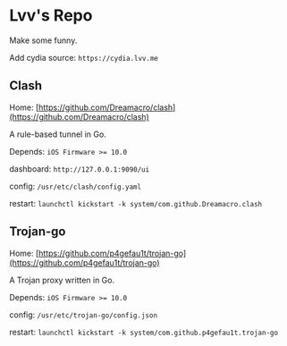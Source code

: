 # Lvv's Repo

Make some funny.

Add cydia source: `https://cydia.lvv.me`

## Clash

Home: [https://github.com/Dreamacro/clash](https://github.com/Dreamacro/clash)

A rule-based tunnel in Go.

Depends: `iOS Firmware >= 10.0`

dashboard: `http://127.0.0.1:9090/ui`

config: `/usr/etc/clash/config.yaml`

restart: `launchctl kickstart -k system/com.github.Dreamacro.clash`

## Trojan-go

Home: [https://github.com/p4gefau1t/trojan-go](https://github.com/p4gefau1t/trojan-go)

A Trojan proxy written in Go.

Depends: `iOS Firmware >= 10.0`

config: `/usr/etc/trojan-go/config.json`

restart: `launchctl kickstart -k system/com.github.p4gefau1t.trojan-go`
